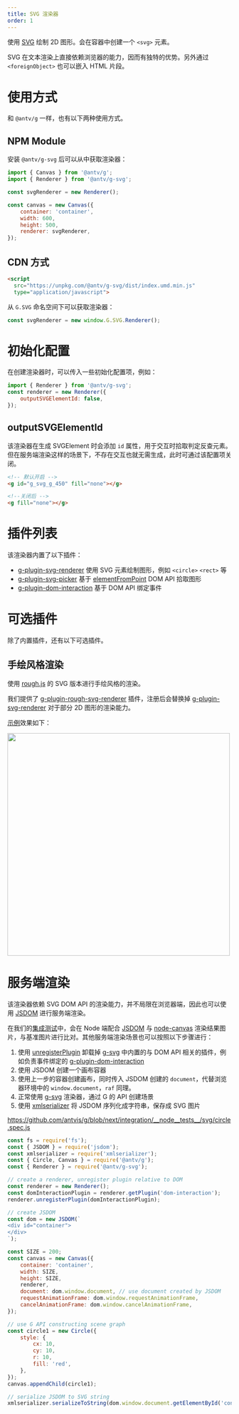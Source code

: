 ```yaml
---
title: SVG 渲染器
order: 1
---
```


使用 [SVG](https://developer.mozilla.org/zh-CN/docs/Web/SVG) 绘制 2D 图形。会在容器中创建一个 `<svg>` 元素。

SVG 在文本渲染上直接依赖浏览器的能力，因而有独特的优势。另外通过 `<foreignObject>` 也可以嵌入 HTML 片段。

# 使用方式

和 `@antv/g` 一样，也有以下两种使用方式。

## NPM Module

安装 `@antv/g-svg` 后可以从中获取渲染器：

```js
import { Canvas } from '@antv/g';
import { Renderer } from '@antv/g-svg';

const svgRenderer = new Renderer();

const canvas = new Canvas({
    container: 'container',
    width: 600,
    height: 500,
    renderer: svgRenderer,
});
```

## CDN 方式

```html
<script
  src="https://unpkg.com/@antv/g-svg/dist/index.umd.min.js"
  type="application/javascript">
```

从 `G.SVG` 命名空间下可以获取渲染器：

```js
const svgRenderer = new window.G.SVG.Renderer();
```

# 初始化配置

在创建渲染器时，可以传入一些初始化配置项，例如：

```js
import { Renderer } from '@antv/g-svg';
const renderer = new Renderer({
    outputSVGElementId: false,
});
```

## outputSVGElementId

该渲染器在生成 SVGElement 时会添加 `id` 属性，用于交互时拾取判定反查元素。但在服务端渲染这样的场景下，不存在交互也就无需生成，此时可通过该配置项关闭。

```html
<!-- 默认开启 -->
<g id="g_svg_g_450" fill="none"></g>

<!--关闭后 -->
<g fill="none"></g>
```

# 插件列表

该渲染器内置了以下插件：

-   [g-plugin-svg-renderer](/zh/docs/plugins/svg-renderer) 使用 SVG 元素绘制图形，例如 `<circle>` `<rect>` 等
-   [g-plugin-svg-picker](/zh/docs/plugins/svg-picker) 基于 [elementFromPoint](https://developer.mozilla.org/zh-CN/docs/Web/API/Document/elementFromPoint) DOM API 拾取图形
-   [g-plugin-dom-interaction](/zh/docs/plugins/dom-interaction) 基于 DOM API 绑定事件

# 可选插件

除了内置插件，还有以下可选插件。

## 手绘风格渲染

使用 [rough.js](https://roughjs.com/) 的 SVG 版本进行手绘风格的渲染。

我们提供了 [g-plugin-rough-svg-renderer](/zh/docs/plugins/rough-svg-renderer) 插件，注册后会替换掉 [g-plugin-svg-renderer](/zh/docs/plugins/svg-renderer) 对于部分 2D 图形的渲染能力。

[示例](/zh/examples/plugins#rough)效果如下：

<img src="https://gw.alipayobjects.com/mdn/rms_6ae20b/afts/img/A*d4iiS5_3YVIAAAAAAAAAAAAAARQnAQ" width="500">

# 服务端渲染

该渲染器依赖 SVG DOM API 的渲染能力，并不局限在浏览器端，因此也可以使用 [JSDOM](https://github.com/jsdom/node-jsdom) 进行服务端渲染。

在我们的[集成测试](https://github.com/antvis/g/tree/next/integration/__node__tests__/svg)中，会在 Node 端配合 [JSDOM](https://github.com/jsdom/node-jsdom) 与 [node-canvas](https://github.com/Automattic/node-canvas) 渲染结果图片，与基准图片进行比对。其他服务端渲染场景也可以按照以下步骤进行：

1. 使用 [unregisterPlugin](/zh/docs/api/renderer/renderer#unregisterplugin) 卸载掉 [g-svg](/zh/docs/api/renderer/svg) 中内置的与 DOM API 相关的插件，例如负责事件绑定的 [g-plugin-dom-interaction](/zh/docs/plugins/dom-interaction)
2. 使用 JSDOM 创建一个画布容器
3. 使用上一步的容器创建画布，同时传入 JSDOM 创建的 `document`，代替浏览器环境中的 `window.document`，`raf` 同理。
4. 正常使用 [g-svg](/zh/docs/api/renderer/svg) 渲染器，通过 G 的 API 创建场景
5. 使用 [xmlserializer](https://www.npmjs.com/package/xmlserializer) 将 JSDOM 序列化成字符串，保存成 SVG 图片

https://github.com/antvis/g/blob/next/integration/__node__tests__/svg/circle.spec.js

```js
const fs = require('fs');
const { JSDOM } = require('jsdom');
const xmlserializer = require('xmlserializer');
const { Circle, Canvas } = require('@antv/g');
const { Renderer } = require('@antv/g-svg');

// create a renderer, unregister plugin relative to DOM
const renderer = new Renderer();
const domInteractionPlugin = renderer.getPlugin('dom-interaction');
renderer.unregisterPlugin(domInteractionPlugin);

// create JSDOM
const dom = new JSDOM(`
<div id="container">
</div>
`);

const SIZE = 200;
const canvas = new Canvas({
    container: 'container',
    width: SIZE,
    height: SIZE,
    renderer,
    document: dom.window.document, // use document created by JSDOM
    requestAnimationFrame: dom.window.requestAnimationFrame,
    cancelAnimationFrame: dom.window.cancelAnimationFrame,
});

// use G API constructing scene graph
const circle1 = new Circle({
    style: {
        cx: 10,
        cy: 10,
        r: 10,
        fill: 'red',
    },
});
canvas.appendChild(circle1);

// serialize JSDOM to SVG string
xmlserializer.serializeToString(dom.window.document.getElementById('container').children[0]);
```
